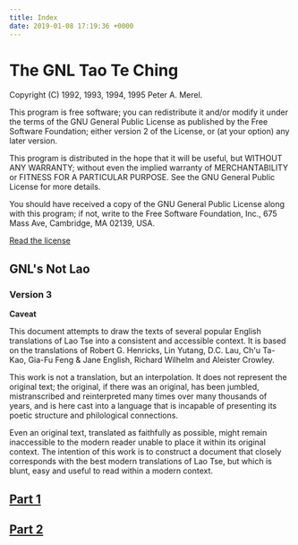 ```yaml
---
title: Index
date: 2019-01-08 17:19:36 +0000
---
```

# The GNL Tao Te Ching

Copyright (C) 1992, 1993, 1994, 1995  Peter A. Merel.

This program is free software; you can redistribute it and/or modify it under the terms of the GNU General Public License as published by the Free Software Foundation; either version 2 of the License, or (at your option) any later version.

This program is distributed in the hope that it will be useful, but WITHOUT ANY WARRANTY; without even the implied warranty of MERCHANTABILITY or FITNESS FOR A PARTICULAR PURPOSE.  See the GNU General Public License for more details.

You should have received a copy of the GNU General Public License along with this program; if not, write to the Free Software Foundation, Inc., 675 Mass Ave, Cambridge, MA 02139, USA.

[Read the license](https://nathanstilwell.com/the-gnl-tao-te-ching/LICENSE.txt "GNU General Public License")

## GNL's Not Lao

### Version 3

**Caveat**

This document attempts to draw the texts of several popular English translations of Lao Tse into a consistent and accessible context. It is based on the translations of Robert G. Henricks, Lin Yutang, D.C. Lau, Ch'u Ta-Kao, Gia-Fu Feng & Jane English, Richard Wilhelm and Aleister Crowley.

This work is not a translation, but an interpolation.  It does not represent the original text; the original, if there was an original, has been jumbled, mistranscribed and reinterpreted many times over many thousands of years, and is here cast into a language that is incapable of presenting its poetic structure and philological connections.

Even an original text, translated as faithfully as possible, might remain inaccessible to the modern reader unable to place it within its original context. The intention of this work is to construct a document that closely corresponds with the best modern translations of Lao Tse, but which is blunt, easy and useful to read within a modern context.

## [Part 1](part-1)

## [Part 2](part-2)
